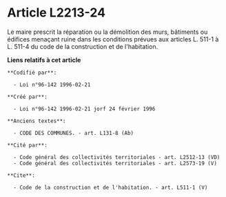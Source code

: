 # Article L2213-24

Le maire prescrit la réparation ou la démolition des murs, bâtiments ou édifices menaçant ruine dans les conditions prévues
aux articles L. 511-1 à L. 511-4 du code de la construction et de l'habitation.

**Liens relatifs à cet article**

	**Codifié par**:

	  - Loi n°96-142 1996-02-21

	**Créé par**:

	  - Loi n°96-142 1996-02-21 jorf 24 février 1996

	**Anciens textes**:

	  - CODE DES COMMUNES. - art. L131-8 (Ab)

	**Cité par**:

	  - Code général des collectivités territoriales - art. L2512-13 (VD)
	  - Code général des collectivités territoriales - art. L2573-19 (V)

	**Cite**:

	  - Code de la construction et de l'habitation. - art. L511-1 (V)
